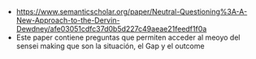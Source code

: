 - https://www.semanticscholar.org/paper/Neutral-Questioning%3A-A-New-Approach-to-the-Dervin-Dewdney/afe03051cdfc37d0b5d227c49aeae21feedf1f0a
- Este paper contiene preguntas que permiten acceder al meoyo del sensei making que son la situación, el Gap y el outcome